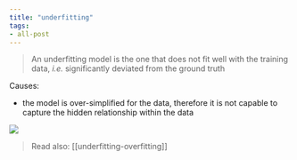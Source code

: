 ```yaml
---
title: "underfitting"
tags:
- all-post
---
```


> An underfitting model is the one that does not fit well with the training data, _i.e._ significantly deviated from the ground truth

Causes:
- the model is over-simplified for the data, therefore it is not capable to capture the hidden relationship within the data

![](https://assets.leetcode.com/uploads/2019/01/01/underfitting.png)

> Read also: [[underfitting-overfitting]]